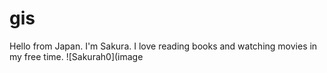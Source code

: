 # gis
Hello from Japan. I'm Sakura. I love reading books and watching movies in my free time. 
![Sakurah0](image